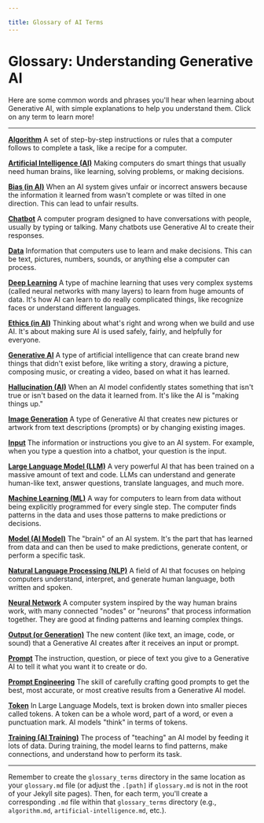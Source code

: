 ```yaml
---

title: Glossary of AI Terms
---
```


# Glossary: Understanding Generative AI

Here are some common words and phrases you'll hear when learning about Generative AI, with simple explanations to help you understand them. Click on any term to learn more!

---

**[Algorithm](./glossary_terms/algorithm.md)**
A set of step-by-step instructions or rules that a computer follows to complete a task, like a recipe for a computer.

**[Artificial Intelligence (AI)](./glossary_terms/artificial-intelligence.md)**
Making computers do smart things that usually need human brains, like learning, solving problems, or making decisions.

**[Bias (in AI)](./glossary_terms/ai-bias.md)**
When an AI system gives unfair or incorrect answers because the information it learned from wasn't complete or was tilted in one direction. This can lead to unfair results.

**[Chatbot](./glossary_terms/chatbot.md)**
A computer program designed to have conversations with people, usually by typing or talking. Many chatbots use Generative AI to create their responses.

**[Data](./glossary_terms/data.md)**
Information that computers use to learn and make decisions. This can be text, pictures, numbers, sounds, or anything else a computer can process.

**[Deep Learning](./glossary_terms/deep-learning.md)**
A type of machine learning that uses very complex systems (called neural networks with many layers) to learn from huge amounts of data. It's how AI can learn to do really complicated things, like recognize faces or understand different languages.

**[Ethics (in AI)](./glossary_terms/ai-ethics.md)**
Thinking about what's right and wrong when we build and use AI. It's about making sure AI is used safely, fairly, and helpfully for everyone.

**[Generative AI](./glossary_terms/generative-ai.md)**
A type of artificial intelligence that can create brand new things that didn't exist before, like writing a story, drawing a picture, composing music, or creating a video, based on what it has learned.

**[Hallucination (AI)](./glossary_terms/ai-hallucination.md)**
When an AI model confidently states something that isn't true or isn't based on the data it learned from. It's like the AI is "making things up."

**[Image Generation](./glossary_terms/image-generation.md)**
A type of Generative AI that creates new pictures or artwork from text descriptions (prompts) or by changing existing images.

**[Input](./glossary_terms/input.md)**
The information or instructions you give to an AI system. For example, when you type a question into a chatbot, your question is the input.

**[Large Language Model (LLM)](./glossary_terms/large-language-model.md)**
A very powerful AI that has been trained on a massive amount of text and code. LLMs can understand and generate human-like text, answer questions, translate languages, and much more.

**[Machine Learning (ML)](./glossary_terms/machine-learning.md)**
A way for computers to learn from data without being explicitly programmed for every single step. The computer finds patterns in the data and uses those patterns to make predictions or decisions.

**[Model (AI Model)](./glossary_terms/ai-model.md)**
The "brain" of an AI system. It's the part that has learned from data and can then be used to make predictions, generate content, or perform a specific task.

**[Natural Language Processing (NLP)](./glossary_terms/natural-language-processing.md)**
A field of AI that focuses on helping computers understand, interpret, and generate human language, both written and spoken.

**[Neural Network](./glossary_terms/neural-network.md)**
A computer system inspired by the way human brains work, with many connected "nodes" or "neurons" that process information together. They are good at finding patterns and learning complex things.

**[Output (or Generation)](./glossary_terms/ai-output.md)**
The new content (like text, an image, code, or sound) that a Generative AI creates after it receives an input or prompt.

**[Prompt](./glossary_terms/prompt.md)**
The instruction, question, or piece of text you give to a Generative AI to tell it what you want it to create or do.

**[Prompt Engineering](./glossary_terms/prompt-engineering.md)**
The skill of carefully crafting good prompts to get the best, most accurate, or most creative results from a Generative AI model.

**[Token](./glossary_terms/token.md)**
In Large Language Models, text is broken down into smaller pieces called tokens. A token can be a whole word, part of a word, or even a punctuation mark. AI models "think" in terms of tokens.

**[Training (AI Training)](./glossary_terms/ai-training.md)**
The process of "teaching" an AI model by feeding it lots of data. During training, the model learns to find patterns, make connections, and understand how to perform its task.

---

Remember to create the `glossary_terms` directory in the same location as your `glossary.md` file (or adjust the `.[path]` if `glossary.md` is not in the root of your Jekyll site pages). Then, for each term, you'll create a corresponding `.md` file within that `glossary_terms` directory (e.g., `algorithm.md`, `artificial-intelligence.md`, etc.).